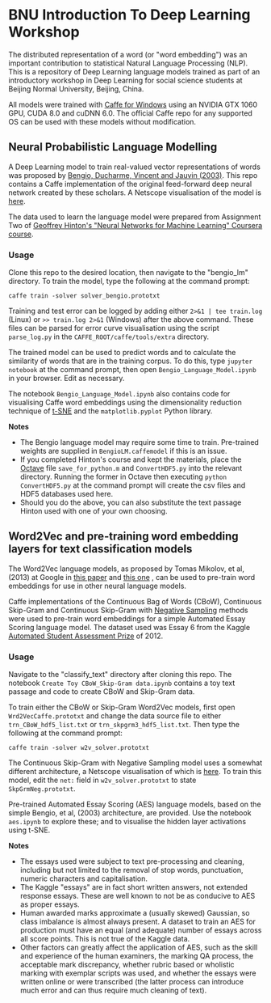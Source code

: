 # BNU Introduction To Deep Learning Workshop

The distributed representation of a word (or "word embedding") was an important contribution to statistical Natural Language Processing (NLP). This is a repository of Deep Learning language models trained as part of an introductory workshop in Deep Learning for social science students at Beijing Normal University, Beijing, China.

All models were trained with [Caffe for Windows](https://github.com/BVLC/caffe/tree/windows) using an NVIDIA GTX 1060 GPU, CUDA 8.0 and cuDNN 6.0. The official Caffe repo for any supported OS can be used with these models without modification.

## Neural Probabilistic Language Modelling

A Deep Learning model to train real-valued vector representations of words was proposed by [Bengio, Ducharme, Vincent and Jauvin (2003)](http://jmlr.org/papers/volume3/bengio03a/bengio03a.pdf). This repo contains a Caffe implementation of the original feed-forward deep neural network created by these scholars. A Netscope visualisation of the model is [here](https://ethereon.github.io/netscope/#/gist/0327dd98a7eb87de64845255a6fbd23d).

The data used to learn the language model were prepared from Assignment Two of [Geoffrey Hinton's "Neural Networks for Machine Learning" Coursera course](https://www.coursera.org/learn/neural-networks).

### Usage

Clone this repo to the desired location, then navigate to the "bengio_lm" directory. To train the model, type the following at the command prompt:

```
caffe train -solver solver_bengio.prototxt
```
Training and test error can be logged by adding either `2>&1 | tee train.log` (Linux) or `>> train.log 2>&1` (Windows) after the above command. These files can be parsed for error curve visualisation using the script `parse_log.py` in the `CAFFE_ROOT/caffe/tools/extra` directory.

The trained model can be used to predict words and to calculate the similarity of words that are in the training corpus. To do this, type `jupyter notebook` at the command prompt, then open `Bengio_Language_Model.ipynb` in your browser. Edit as necessary.

The notebook `Bengio_Language_Model.ipynb` also contains code for visualising Caffe word embeddings using the dimensionality reduction technique of [t-SNE](https://lvdmaaten.github.io/tsne/) and the `matplotlib.pyplot` Python library.

**Notes**
- The Bengio language model may require some time to train. Pre-trained weights are supplied in `BengioLM.caffemodel` if this is an issue.
- If you completed Hinton's course and kept the materials, place the [Octave](https://www.gnu.org/software/octave/download.html) file `save_for_python.m` and `ConvertHDF5.py` into the relevant directory. Running the former in Octave then executing `python ConvertHDF5.py` at the command prompt will create the csv files and HDF5 databases used here.
- Should you do the above, you can also substitute the text passage Hinton used with one of your own choosing.

## Word2Vec and pre-training word embedding layers for text classification models

The Word2Vec language models, as proposed by Tomas Mikolov, et al, (2013) at Google in [this paper](https://arxiv.org/abs/1301.3781) and [this one](https://arxiv.org/abs/1310.4546) , can be used to pre-train word embeddings for use in other neural language models.

Caffe implementations of the Continuous Bag of Words (CBoW), Continuous Skip-Gram and Continuous Skip-Gram with [Negative Sampling](https://arxiv.org/abs/1402.3722) methods were used to pre-train word embeddings for a simple Automated Essay Scoring language model. The dataset used was Essay 6 from the Kaggle [Automated Student Assessment Prize](https://www.kaggle.com/c/asap-aes) of 2012.

### Usage

Navigate to the "classify_text" directory after cloning this repo. The notebook `Create Toy CBoW_Skip-Gram data.ipynb` contains a toy text passage and code to create CBoW and Skip-Gram data.

To train either the CBoW or Skip-Gram Word2Vec models, first open `Wrd2VecCaffe.prototxt` and change the data source file to either `trn_CBoW_hdf5_list.txt` or `trn_skpgrm3_hdf5_list.txt`. Then type the following at the command prompt:

```
caffe train -solver w2v_solver.prototxt
```
The Continuous Skip-Gram with Negative Sampling model uses a somewhat different architecture, a Netscope visualisation of which is [here](https://ethereon.github.io/netscope/#/gist/18cf971dc13cc75ed47cb5114bd62130). To train this model, edit the `net:` field in `w2v_solver.prototxt` to state `SkpGrmNeg.prototxt`.

Pre-trained Automated Essay Scoring (AES) language models, based on the simple Bengio, et al, (2003) architecture, are provided. Use the notebook `aes.ipynb` to explore these; and to visualise the hidden layer activations using t-SNE.

**Notes**
- The essays used were subject to text pre-processing and cleaning, including but not limited to the removal of stop words, punctuation, numeric characters and capitalisation.
- The Kaggle "essays" are in fact short written answers, not extended response essays. These are well known to not be as conducive to AES as proper essays. 
- Human awarded marks approximate a (usually skewed) Gaussian, so class imbalance is almost always present. A dataset to train an AES for production must have an equal (and adequate) number of essays across all score points. This is not true of the Kaggle data.
- Other factors can greatly affect the application of AES, such as the skill and experience of the human examiners, the marking QA process, the acceptable mark discrepancy, whether rubric based or wholistic marking with exemplar scripts was used, and whether the essays were written online or were transcribed (the latter process can introduce much error and can thus require much cleaning of text).
